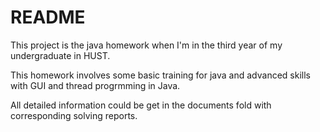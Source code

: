 README
======

This project is the java homework when I'm in the third year of my undergraduate in HUST.

This homework involves some basic training for java and advanced skills with GUI and thread progrmming in Java.

All detailed information could be get in the documents fold with corresponding solving reports.